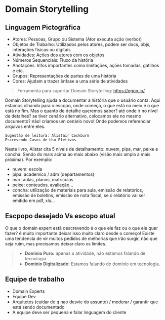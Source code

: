 # Domain Storytelling

## Linguagem Pictográfica
- Atores: Pessoas, Grupo ou Sistema (Ator executa ação (verbo))
- Objetos de Trabalho: Utilizados pelos atores, podem ser docs, objs, interações físicas ou digitais
- Atividades: Ações dos atores com os objetos
- Números Sequenciais: Fluxo da história
- Anotações: Infos importantes como limitações, ações tomadas, gatilhos e etc.
- Grupos: Representações de partes de uma história
- Cores: Ajudam a trazer ênfase a uma série de atividades

> Ferramenta para suportar Domain Storytelling: https://egon.io/

Domain Storytelling ajuda a documentar a história que o usuário conta. Aqui estamos olhando para o escopo, onde começa, o que está no meio e o que está no fim. Mas o quanto de detalhe queremos saber? até onde ir no nível de detalhes?
se tiver cenário alternativo, colocamos ele no mesmo documento? não! criamos um cenário novo! Onde podemos referenciar arquivos entre eles.

``` 
Sugestão de leitura: Alistair Cockburn
Escrevendo Casos de Uso Efetivos 
```
Neste livro, Alistar cita 5 níveis de detalhamento: nuvem, pipa, mar, peixe e concha. Sendo do mais acima ao mais abaixo (visão mais ampla à mais próxima).
Por exemplo:

- nuvem: escola
- pipa: academico / adm (departamentos)
- mar: aulas, planos, matriculas
- peixe: conteudos, avaliação...
- concha: utilização de materiais para aula, emissão de  relatorios, emissão de boletins, emissão de nota fiscal, se o relatório vai ser emitido em pdf, xls...

## Escpopo desejado Vs escopo atual
O que o domain expert está descrevendo é o que ele faz ou o que ele quer fazer?
é muito importante deixar isso muito claro desde o começo!
Existe uma tendencia de vir muitos pedidos de melhorias que irão surgir, não que seja ruim, mas precisamos deixar claro os limites.

> - **Dominio Puro:** apenas a atividade, não estamos falando de tecnologia
> - **Dominio Digitalizado:** Estamos falando do domínio em tecnologia.


## Equipe de trabalho
- Domain Experts
- Equipe Dev
- Arquitetos (cuidar de q nao desvie do assunto) / moderar / garantir que está sendo documentado 
- A equipe deve ser pequena e falar linguagem do cliente
